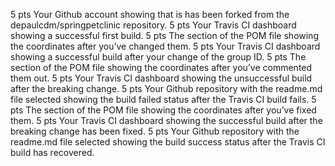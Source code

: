 5 pts Your Github account showing that is has been forked from the depaulcdm/springpetclinic repository.
5 pts Your Travis CI dashboard showing a successful first build.
5 pts The section of the POM file showing the coordinates after you’ve changed them.
5 pts Your Travis CI dashboard showing a successful build after your change of the group
ID.
5 pts The section of the POM file showing the coordinates after you’ve commented them
out.
5 pts Your Travis CI dashboard showing the unsuccessful build after the breaking change.
5 pts Your Github repository with the readme.md file selected showing the build failed
status after the Travis CI build fails.
5 pts The section of the POM file showing the coordinates after you’ve fixed them.
5 pts Your Travis CI dashboard showing the successful build after the breaking change has
been fixed.
5 pts Your Github repository with the readme.md file selected showing the build success
status after the Travis CI build has recovered.
